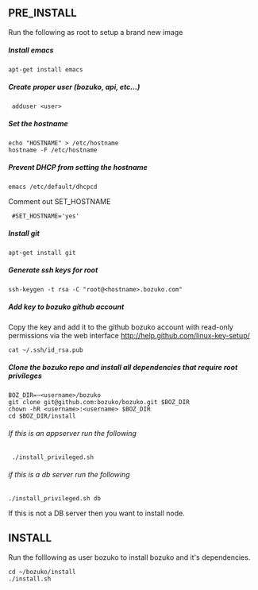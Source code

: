 ## PRE_INSTALL
Run the following as root to setup a brand new image

##### Install emacs
    apt-get install emacs

##### Create proper user (bozuko, api, etc...)
     adduser <user> 


##### Set the hostname
    echo "HOSTNAME" > /etc/hostname
    hostname -F /etc/hostname


##### Prevent DHCP from setting the hostname
    emacs /etc/default/dhcpcd 

Comment out SET_HOSTNAME

     #SET_HOSTNAME='yes'


##### Install git
    apt-get install git

##### Generate ssh keys for root
    ssh-keygen -t rsa -C "root@<hostname>.bozuko.com"


##### Add key to bozuko github account
Copy the key and add it to the github bozuko account 
with read-only permissions via the web interface
http://help.github.com/linux-key-setup/

    cat ~/.ssh/id_rsa.pub


##### Clone the bozuko repo and install all dependencies that require root privileges
    BOZ_DIR=~<username>/bozuko
    git clone git@github.com:bozuko/bozuko.git $BOZ_DIR
    chown -hR <username>:<username> $BOZ_DIR
    cd $BOZ_DIR/install

###### If this is an appserver run the following
     ./install_privileged.sh

###### if this is a db server run the following
    ./install_privileged.sh db

If this is not a DB server then you want to install node.

## INSTALL

Run the folllowing as user bozuko to install bozuko and it's dependencies.

    cd ~/bozuko/install
    ./install.sh

